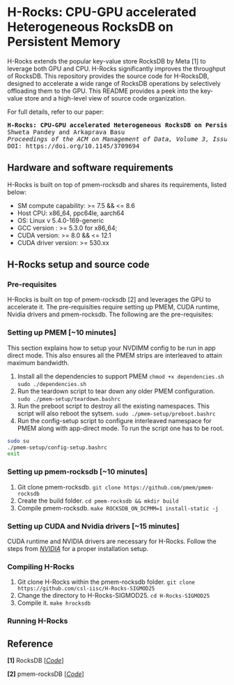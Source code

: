 # H-Rocks: CPU-GPU accelerated Heterogeneous RocksDB on Persistent Memory

H-Rocks extends the popular key-value store RocksDB by Meta [1] to leverage both GPU and CPU. 
H-Rocks significantly improves the throughput of RocksDB.
This repository provides the source code for H-RocksDB, designed to accelerate a wide range of RocksDB operations by selectively offloading them to the GPU. 
This README provides a peek into the key-value store and a high-level view of source code organization.

For full details, refer to our paper:
<pre>
<b>H-Rocks: CPU-GPU accelerated Heterogeneous RocksDB on Persistent Memory</b>
Shweta Pandey and Arkaprava Basu
<i>Proceedings of the ACM on Management of Data, Volume 3, Issue 1 (SIGMOD), 2025</i>
DOI: https://doi.org/10.1145/3709694
</pre>

## Hardware and software requirements
H-Rocks is built on top of pmem-rocksdb and shares its requirements, listed below:
* SM compute capability: >= 7.5 && <= 8.6
* Host CPU: x86\_64, ppc64le, aarch64
* OS: Linux v 5.4.0-169-generic
* GCC version : >= 5.3.0 for x86\_64;
* CUDA version: >= 8.0 && <= 12.1
* CUDA driver version: >= 530.xx

## H-Rocks setup and source code 

### Pre-requisites
H-Rocks is built on top of pmem-rocksdb [2] and leverages the GPU to accelerate it. 
The pre-requisities require setting up PMEM, CUDA runtime, Nvidia drivers and pmem-rocksdb. 
The following are the pre-requisites: 

### Setting up PMEM [~10 minutes]
This section explains how to setup your NVDIMM config to be run in app direct mode. This also ensures all the PMEM strips are interleaved to attain maximum bandwidth. 
1. Install all the dependencies to support PMEM
`chmod +x dependencies.sh`
`sudo ./dependencies.sh`
2. Run the teardown script to tear down any older PMEM configuration. 
`sudo ./pmem-setup/teardown.bashrc`
3. Run the preboot script to destroy all the existing namespaces. This script will also reboot the sytsem. 
`sudo ./pmem-setup/preboot.bashrc`
4. Run the config-setup script to configure interleaved namespace for PMEM along with app-direct mode. To run the script one has to be root. 
```bash
sudo su 
./pmem-setup/config-setup.bashrc
exit
```

### Setting up pmem-rocksdb [~10 minutes]
1. Git clone pmem-rocksdb.
`git clone https://github.com/pmem/pmem-rocksdb`
2. Create the build folder. 
`cd pmem-rocksdb && mkdir build`
3. Compile pmem-rocksdb.
`make ROCKSDB_ON_DCPMM=1 install-static -j`

### Setting up CUDA and Nvidia drivers [~15 minutes]
CUDA runtime and NVIDIA drivers are necessary for H-Rocks. Follow the steps from *[NVIDIA](https://docs.nvidia.com/cuda/cuda-installation-guide-linux/)* for a proper installation setup.

### Compiling H-Rocks
1. Git clone H-Rocks within the pmem-rocksdb folder.
`git clone https://github.com/csl-iisc/H-Rocks-SIGMOD25`
2. Change the directory to H-Rocks-SIGMOD25.
`cd H-Rocks-SIGMOD25`
3. Compile it.
`make hrocksdb`

### Running H-Rocks 


## Reference
**[1]** RocksDB [*[Code](https://github.com/facebook/rocksdb)*]

**[2]** pmem-rocksDB [*[Code]([https://github.com/pmem/pmem-rocksdb])*]

